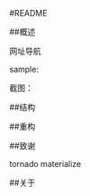 #README

##概述

网址导航

sample:[](http://sitenav.link)

截图：



##结构

##重构

##致谢

tornado
materialize

##关于
